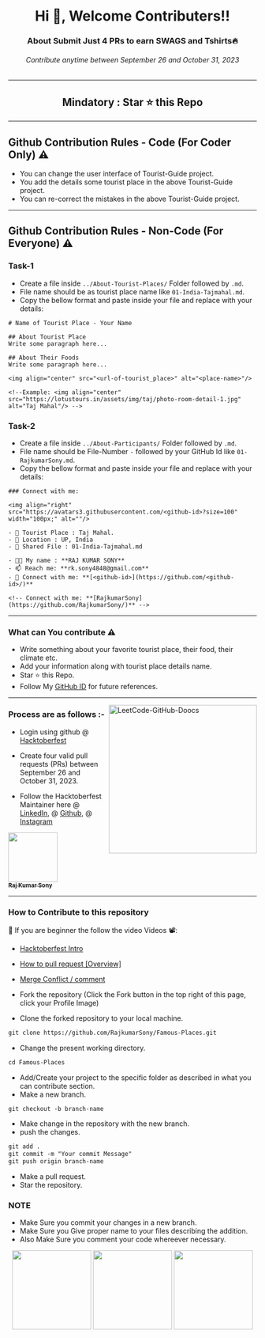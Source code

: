 <h1 align="center">Hi 👋, Welcome Contributers!!</h1>
<h3 align="center">About Submit Just 4 PRs to earn SWAGS and Tshirts🔥</h3>
<h6 align="center">Contribute anytime between September 26 and October 31, 2023</h6>
<hr>
<h2 align="center">Mindatory : Star ⭐ this Repo</h2>

---

## Github Contribution Rules - Code (For Coder Only) ⚠️
- You can change the user interface of Tourist-Guide project.
- You add the details some tourist place in the above Tourist-Guide project.
- You can re-correct the mistakes in the above Tourist-Guide project.
---
## Github Contribution Rules - Non-Code (For Everyone) ⚠️

### Task-1
- Create a file inside ```../About-Tourist-Places/``` Folder followed by ```.md```.
- File name should be as tourist place name like ```01-India-Tajmahal.md```.
- Copy the bellow format and paste inside your file and replace with your details:

```
# Name of Tourist Place - Your Name

## About Tourist Place 
Write some paragraph here...

## About Their Foods
Write some paragraph here...

<img align="center" src="<url-of-tourist_place>" alt="<place-name>"/>

<!--Example: <img align="center" src="https://lotustours.in/assets/img/taj/photo-room-detail-1.jpg" alt="Taj Mahal"/> -->
```

### Task-2
- Create a file inside ```../About-Participants/``` Folder followed by ```.md```.
- File name should be File-Number ```-``` followed by your GitHub Id like ```01-RajkumarSony.md```.
- Copy the bellow format and paste inside your file and replace with your details:
```
### Connect with me:

<img align="right" src="https://avatars3.githubusercontent.com/<github-id>?size=100" width="100px;" alt=""/>

- 🌱 Tourist Place : Taj Mahal.
- 👯 Location : UP, India
- 📄 Shared File : 01-India-Tajmahal.md

- 👨‍💻 My name : **RAJ KUMAR SONY**
- 📫 Reach me: **rk.sony4848@gmail.com**
- 🔭 Connect with me: **[<github-id>](https://github.com/<github-id>/)**

<!-- Connect with me: **[RajkumarSony](https://github.com/RajkumarSony/)** -->
```
---

### What can You contribute ⚠️

- Write something about your favorite tourist place, their food, their climate etc.
- Add your information along with tourist place details name.
- Star ⭐ this Repo.
- Follow My [GitHub ID](https://github.com/RajkumarSony) for future references.


---

<img align="right" src="https://github.com/RajkumarSony/HacktoberFest2022/blob/main/20211121_145218.jpeg.jpg" height="300" alt="LeetCode-GitHub-Doocs">

### Process are as follows :-

- Login using github @ [Hacktoberfest](https://hacktoberfest.digitalocean.com/)
- Create four valid pull requests (PRs) between September 26 and October 31, 2023.

- Follow the Hacktoberfest Maintainer here @ [LinkedIn](https://linkedin.com/in/RajkumarSony/), @ [Github](https://github.com/RajkumarSony), @ [Instagram](https://www.instagram.com/rajkumarsony_/)

<tr>
  <td align="center"><a href="https://github.com/RajkumarSony">
    <kbd><img src="https://avatars3.githubusercontent.com/RajkumarSony?size=100" width="100px;" alt=""/></kbd><br />
    <sub><b>Raj Kumar Sony</b></sub></a><br />
  </td>
</tr>

---

### How to Contribute to this repository

📌 If you are beginner the follow the video Videos 📽️: 

- [Hacktoberfest Intro](https://www.youtube.com/watch?v=mq_FIHdxmIk)
- [How to pull request [Overview]](https://youtu.be/DIj2q02gvKs)
- [Merge Conflict / comment](https://youtu.be/zOx5PJTY8CI)


- Fork the repository (Click the Fork button in the top right of this page, click your Profile Image)
- Clone the forked repository to your local machine.

```markdown
git clone https://github.com/RajkumarSony/Famous-Places.git
```

- Change the present working directory.

```markdown
cd Famous-Places
```

- Add/Create your project to the specific folder as described in what you can contribute section.
- Make a new branch.

```markdown
git checkout -b branch-name
```

- Make change in the repository with the new branch.
- push the changes.

```markdown
git add .
git commit -m "Your commit Message"
git push origin branch-name
```

- Make a pull request.
- Star the repository.

### NOTE

- Make Sure you commit your changes in a new branch.
- Make Sure you Give proper name to your files describing the addition.
- Also Make Sure you comment your code whereever necessary.


<p align="center">  <img src="https://octodex.github.com/images/jetpacktocat.png" height="160px" width="160px"> <img src="https://octodex.github.com/images/trekkie.png" height="160px" width="160px"> <img src="https://octodex.github.com/images/skatetocat.png" height="160px" width="160px"></p>


<!--       END OF README           END OF README         END OF README         END OF README          END OF README           END OF README           END OF README      -->
